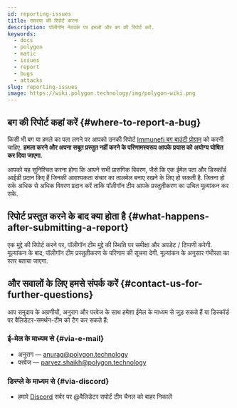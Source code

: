 ```yaml
---
id: reporting-issues
title: समस्या की रिपोर्ट करना
description: पॉलीगॉन नेटवर्क पर हमलों और बग की रिपोर्ट करें.
keywords:
  - docs
  - polygon
  - matic
  - issues
  - report
  - bugs
  - attacks
slug: reporting-issues
image: https://wiki.polygon.technology/img/polygon-wiki.png
---
```


## बग की रिपोर्ट कहां करें {#where-to-report-a-bug}

किसी भी बग या हमले का पता लगने पर आपको उनकी रिपोर्ट [Immunefi बग बाउंटी प्रोग्राम](https://immunefi.com/bounty/polygon/) को करनी चाहिए. **हमला करने और अपना सबूत प्रस्तुत नहीं करने के परिणामस्वरूप आपके प्रयास को अयोग्य घोषित कर दिया जाएगा.**

आपको यह सुनिश्चित करना होगा कि आपने सभी प्रासंगिक विवरण, जैसे कि एक ईमेल पता और डिस्कॉर्ड आईडी प्रदान किए हैं जिनकी आवश्यकता संचार का तालमेल बनाए रखने के लिए हो सकती है. जितना हो सके अधिक से अधिक विवरण प्रदान करें ताकि पॉलीगॉन टीम आपके प्रस्तुतीकरण का उचित मूल्यांकन कर सके.

## रिपोर्ट प्रस्तुत करने के बाद क्या होता है {#what-happens-after-submitting-a-report}

एक मुद्दे की रिपोर्ट करने पर, पॉलीगॉन टीम मुद्दे की स्थिति पर समीक्षा और अपडेट / टिप्पणी करेगी. मूल्यांकन के बाद, पॉलीगॉन टीम प्रस्तुतीकरण के परिणाम की सूचना देगी. मूल्यांकन के अनुसार गंभीरता का स्तर बताया जाएगा.

## और सवालों के लिए हमसे संपर्क करें {#contact-us-for-further-questions}

आप समुदाय के अग्रणीयों, अनुराग और परवेज के साथ हमेशा ईमेल के माध्यम से जुड़ सकते हैं या डिस्कॉर्ड पर वैलिडेटर-समर्थन-टीम को टैग कर सकते हैं:

### ई-मेल के माध्यम से {#via-e-mail}

* अनुराग — anurag@polygon.technology
* परवेज — parvez.shaikh@polygon.technology

### डिस्प्ले के माध्यम से {#via-discord}

* हमारे [Discord](https://discord.com/invite/0xPolygon) सर्वर पर @वैलिडेटर सपोर्ट टीम चैनल को बाहर निकालें
